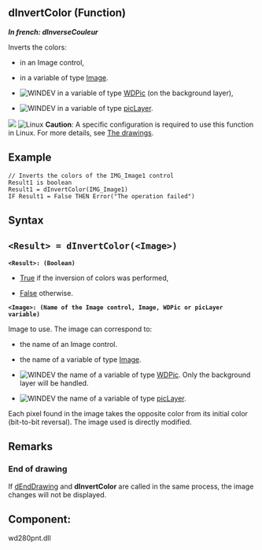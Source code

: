


## dInvertColor (Function)

***In french: dInverseCouleur***



<a name="XUse"></a>
<a name="Use"></a>
<a name="description"></a>
Inverts the colors: 

- in an Image control, 

- in a variable of type [Image](../WDLang1/1000019650.md).
	

- ![WINDEV](https://doc.pcsoft.fr/ext/images/us/WD.png) in a variable of type [WDPic](../WDLang1/1000023503.md) (on the background layer),

- ![WINDEV](https://doc.pcsoft.fr/ext/images/us/WD.png) in a variable of type [picLayer](../WDLang1/1000024604.md).


![](https://doc.pcsoft.fr/en-US/images/image.awp?langid=3&name=dInverseCouleur.gif)
![Linux](https://doc.pcsoft.fr/ext/images/us/LX.png) **Caution**: A specific configuration is required to use this function in Linux. For more details, see [The drawings](../WDLang1/3029035.md). 
<a name="Example1"></a>
<a name="sample_code"></a>

## Example


```wl
// Inverts the colors of the IMG_Image1 control
Result1 is boolean
Result1 = dInvertColor(IMG_Image1)
IF Result1 = False THEN Error("The operation failed")
```

<a name="XSYNTAX"></a>
<a name="SYNTAX1"></a>

## Syntax

`<Result> = dInvertColor(<Image>)`
---

**`<Result>: (Boolean)`**



- <u><u><u><u>True</u></u></u></u> if the inversion of colors was performed, 

- <u><u><u><u>False</u></u></u></u> otherwise.




**`<Image>: (Name of the Image control, Image, WDPic or picLayer variable)`**

Image to use. The image can correspond to: 

- the name of an Image control. 

- the name of a variable of type [Image](../WDLang1/1000019650.md).
	

- ![WINDEV](https://doc.pcsoft.fr/ext/images/us/WD.png) the name of a variable of type [WDPic](../WDLang1/1000023503.md). Only the background layer will be handled. 

- ![WINDEV](https://doc.pcsoft.fr/ext/images/us/WD.png) the name of a variable of type [picLayer](../WDLang1/1000024604.md).




Each pixel found in the image takes the opposite color from its initial color (bit-to-bit reversal). The image used is directly modified.



<a name="NOTE0"></a>
<a name="NOTE0_1"></a>

## Remarks


### End of drawing
<a name="end_drawing_ELTPARAGRAPHE000223"></a>

If [dEndDrawing](../WDLang1/3029019.md) and **dInvertColor** are called in the same process, the image changes will not be displayed.
<a name="NOTE0_2"></a>
<a name="NOTE0_3"></a>

<a name="XComponent"></a>

## Component:
wd280pnt.dll

